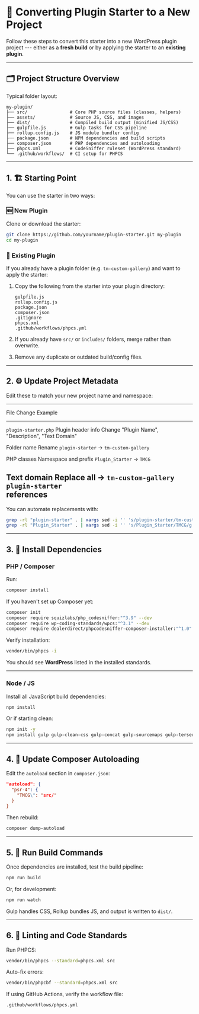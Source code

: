 # 🧩 Converting Plugin Starter to a New Project

Follow these steps to convert this starter into a new WordPress plugin
project --- either as a **fresh build** or by applying the starter to an
**existing plugin**.

------------------------------------------------------------------------

## 🗂️ Project Structure Overview

Typical folder layout:

    my-plugin/
    ├── src/                # Core PHP source files (classes, helpers)
    ├── assets/             # Source JS, CSS, and images
    ├── dist/               # Compiled build output (minified JS/CSS)
    ├── gulpfile.js         # Gulp tasks for CSS pipeline
    ├── rollup.config.js    # JS module bundler config
    ├── package.json        # NPM dependencies and build scripts
    ├── composer.json       # PHP dependencies and autoloading
    ├── phpcs.xml           # CodeSniffer ruleset (WordPress standard)
    └── .github/workflows/  # CI setup for PHPCS

------------------------------------------------------------------------

## 1. 🏗️ Starting Point

You can use the starter in two ways:

### 🆕 New Plugin

Clone or download the starter:

``` bash
git clone https://github.com/yourname/plugin-starter.git my-plugin
cd my-plugin
```

### 🔁 Existing Plugin

If you already have a plugin folder (e.g. `tm-custom-gallery`) and want
to apply the starter:

1.  Copy the following from the starter into your plugin directory:

        gulpfile.js
        rollup.config.js
        package.json
        composer.json
        .gitignore
        phpcs.xml
        .github/workflows/phpcs.yml

2.  If you already have `src/` or `includes/` folders, merge rather than
    overwrite.

3.  Remove any duplicate or outdated build/config files.

------------------------------------------------------------------------

## 2. ⚙️ Update Project Metadata

Edit these to match your new project name and namespace:

  -----------------------------------------------------------------------------
  File                   Change                    Example
  ---------------------- ------------------------- ----------------------------
  `plugin-starter.php`   Plugin header info        Change "Plugin Name",
                                                   "Description", "Text Domain"

  Folder name            Rename                    `plugin-starter` →
                                                   `tm-custom-gallery`

  PHP classes            Namespace and prefix      `Plugin_Starter` → `TMCG`

  Text domain            Replace all               → `tm-custom-gallery`
                         `plugin-starter`          
                         references                
  -----------------------------------------------------------------------------

You can automate replacements with:

``` bash
grep -rl "plugin-starter" . | xargs sed -i '' 's/plugin-starter/tm-custom-gallery/g'
grep -rl "Plugin_Starter" . | xargs sed -i '' 's/Plugin_Starter/TMCG/g'
```

------------------------------------------------------------------------

## 3. 🧱 Install Dependencies

### PHP / Composer

Run:

``` bash
composer install
```

If you haven't set up Composer yet:

``` bash
composer init
composer require squizlabs/php_codesniffer:"^3.9" --dev
composer require wp-coding-standards/wpcs:"^3.1" --dev
composer require dealerdirect/phpcodesniffer-composer-installer:"^1.0" --dev
```

Verify installation:

``` bash
vendor/bin/phpcs -i
```

You should see **WordPress** listed in the installed standards.

------------------------------------------------------------------------

### Node / JS

Install all JavaScript build dependencies:

``` bash
npm install
```

Or if starting clean:

``` bash
npm init -y
npm install gulp gulp-clean-css gulp-concat gulp-sourcemaps gulp-terser del rollup @rollup/plugin-terser --save-dev
```

------------------------------------------------------------------------

## 4. 🔧 Update Composer Autoloading

Edit the `autoload` section in `composer.json`:

``` json
"autoload": {
  "psr-4": {
    "TMCG\": "src/"
  }
}
```

Then rebuild:

``` bash
composer dump-autoload
```

------------------------------------------------------------------------

## 5. 🧪 Run Build Commands

Once dependencies are installed, test the build pipeline:

``` bash
npm run build
```

Or, for development:

``` bash
npm run watch
```

Gulp handles CSS, Rollup bundles JS, and output is written to `dist/`.

------------------------------------------------------------------------

## 6. 🧹 Linting and Code Standards

Run PHPCS:

``` bash
vendor/bin/phpcs --standard=phpcs.xml src
```

Auto-fix errors:

``` bash
vendor/bin/phpcbf --standard=phpcs.xml src
```

If using GitHub Actions, verify the workflow file:

    .github/workflows/phpcs.yml
